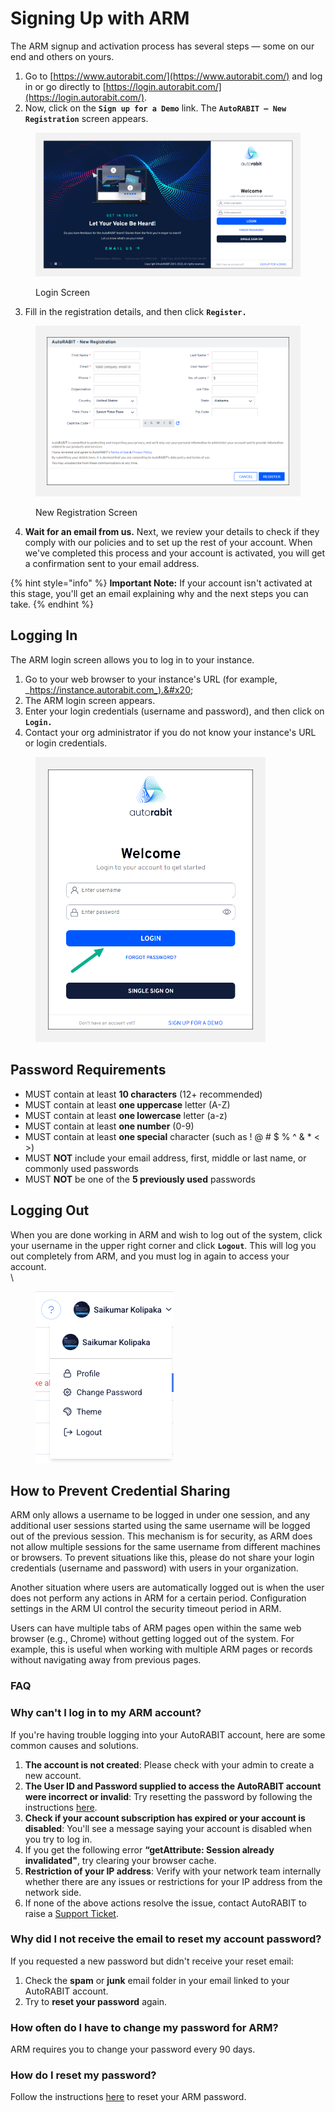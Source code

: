 # Signing Up with ARM

The ARM signup and activation process has several steps — some on our end and others on yours.&#x20;

1. Go to [https://www.autorabit.com/](https://www.autorabit.com/) and log in or go directly to [https://login.autorabit.com/](https://login.autorabit.com/).
2. Now, click on the **`Sign up for a Demo`** link. The **`AutoRABIT – New Registration`** screen appears.

<figure><img src="../../../../.gitbook/assets/image (37) (2).png" alt="" width="563"><figcaption><p>Login Screen</p></figcaption></figure>

3. Fill in the registration details, and then click **`Register.`**

<figure><img src="../../../../.gitbook/assets/image (1) (3).png" alt="" width="563"><figcaption><p>New Registration Screen</p></figcaption></figure>

4. **Wait for an email from us.** Next, we review your details to check if they comply with our policies and to set up the rest of your account. When we've completed this process and your account is activated, you will get a confirmation sent to your email address.&#x20;

{% hint style="info" %}
**Important Note:** If your account isn't activated at this stage, you'll get an email explaining why and the next steps you can take.
{% endhint %}

## Logging In <a href="#logging-in" id="logging-in"></a>

The ARM login screen allows you to log in to your instance.

1. Go to your web browser to your instance's URL (for example, _https://instance.autorabit.com_).&#x20;
2. The ARM login screen appears.&#x20;
3. Enter your login credentials (username and password), and then click on **`Login.`**
4. Contact your org administrator if you do not know your instance's URL or login credentials.

<figure><img src="../../../../.gitbook/assets/image (2) (3).png" alt="" width="368"><figcaption></figcaption></figure>

## Password Requirements

* MUST contain at least **10 characters** (12+ recommended)
* MUST contain at least **one uppercase** letter (A-Z)
* MUST contain at least **one lowercase** letter (a-z)
* MUST contain at least **one number** (0-9)
* MUST contain at least **one special** character (such as ! @ # $ % ^ & \* < >)
* MUST **NOT** include your email address, first, middle or last name, or commonly used passwords
* MUST **NOT** be one of the **5 previously used** passwords

## Logging Out <a href="#logging-out" id="logging-out"></a>

When you are done working in ARM and wish to log out of the system, click your username in the upper right corner and click **`Logout`**. This will log you out completely from ARM, and you must log in again to access your account.\
\


<figure><img src="../../../../.gitbook/assets/image (4) (1).png" alt=""><figcaption></figcaption></figure>

## How to Prevent Credential Sharing <a href="#automatic-logout" id="automatic-logout"></a>

ARM only allows a username to be logged in under one session, and any additional user sessions started using the same username will be logged out of the previous session. This mechanism is for security, as ARM does not allow multiple sessions for the same username from different machines or browsers. To prevent situations like this, please do not share your login credentials (username and password) with users in your organization.

Another situation where users are automatically logged out is when the user does not perform any actions in ARM for a certain period. Configuration settings in the ARM UI control the security timeout period in ARM.&#x20;

Users can have multiple tabs of ARM pages open within the same web browser (e.g., Chrome) without getting logged out of the system. For example, this is useful when working with multiple ARM pages or records without navigating away from previous pages.

### FAQ

### Why can't I log in to my ARM account? <a href="#unable-to-login-into-my-arm-account" id="unable-to-login-into-my-arm-account"></a>

If you're having trouble logging into your AutoRABIT account, here are some common causes and solutions.

1. **The account is not created**: Please check with your admin to create a new account.
2. **The User ID and Password supplied to access the AutoRABIT account were incorrect or invalid**: Try resetting the password by following the instructions [here](https://knowledgebase.autorabit.com/product-guides/arm/arm-administration/user-management/reset-account-password).
3. **Check if your account subscription has expired or your account is disabled**: You'll see a message saying your account is disabled when you try to log in.
4. If you get the following error **“getAttribute: Session already invalidated"**, try clearing your browser cache.
5. **Restriction of your IP address**: Verify with your network team internally whether there are any issues or restrictions for your IP address from the network side.
6. If none of the above actions resolve the issue, contact AutoRABIT to raise a [Support Ticket](https://support.autorabit.com/portal/en/home).

### Why did I not receive the email to reset my account password? <a href="#not-receiving-email-to-reset-your-account-password" id="not-receiving-email-to-reset-your-account-password"></a>

If you requested a new password but didn't receive your reset email:

1. Check the **spam** or **junk** email folder in your email linked to your AutoRABIT account.
2. Try to **reset your password** again.

### How often do I have to change my password for ARM? <a href="#how-often-do-i-have-to-change-my-password-for-the-arm-application" id="how-often-do-i-have-to-change-my-password-for-the-arm-application"></a>

ARM requires you to change your password every 90 days.&#x20;

### How do I reset my password?&#x20;

Follow the instructions [here](../../../arm/arm-administration/user-management/reset-account-password.md) to reset your ARM password.









